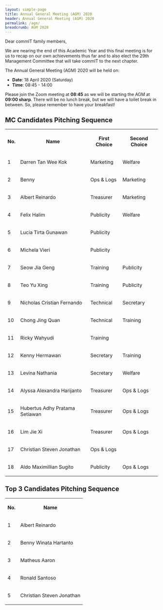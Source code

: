 ```yaml
---
layout: simple-page
title: Annual General Meeting (AGM) 2020
header: Annual General Meeting (AGM) 2020
permalink: /agm/
breadcrumb: AGM 2020
---
```


Dear commIT family members,

We are nearing the end of this Academic Year and this final meeting is for us to recap on our own achievements thus far and to also elect the 29th Management Committee that will take commIT to the next chapter.

The Annual General Meeting (AGM) 2020 will be held on:

* **Date**: 18 April 2020 (Saturday)
* **Time**: 08:45 - 14:00

Please join the Zoom meeting at **08:45** as we will be starting the AGM at **09:00 sharp**. There will be no lunch break, but we will have a toilet break in between. So, please remember to have your breakfast!

## MC Candidates Pitching Sequence
<table>
    <tbody>
        <tr>
            <th>
                <p>No.</p>
            </th>
            <th>
                <p>Name</p>
            </th>
            <th>
                <p>First Choice</p>
            </th>
            <th>
                <p>Second Choice</p>
            </th>
        </tr>
        <tr>
                <td>
                    <p>1</p>
                </td>
                <td>
                    <p>Darren Tan Wee Kok</p>
                </td>
                <td>
                    <p>Marketing</p>
                </td>
                <td>
                    <p>Welfare</p>
                </td>
            </tr>
            <tr>
                <td>
                    <p>2</p>
                </td>
                <td>
                    <p>Benny</p>
                </td>
                <td>
                    <p>Ops &amp; Logs</p>
                </td>
                <td>
                    <p>Marketing</p>
                </td>
            </tr>
            <tr>
                <td>
                    <p>3</p>
                </td>
                <td>
                    <p>Albert Reinardo</p>
                </td>
                <td>
                    <p>Treasurer</p>
                </td>
                <td>
                    <p>Marketing</p>
                </td>
            </tr>
            <tr>
                <td>
                    <p>4</p>
                </td>
                <td>
                    <p>Felix Halim</p>
                </td>
                <td>
                    <p>Publicity</p>
                </td>
                <td>
                    <p>Welfare</p>
                </td>
            </tr>
            <tr>
                <td>
                    <p>5</p>
                </td>
                <td>
                    <p>Lucia Tirta Gunawan</p>
                </td>
                <td>
                    <p>Publicity</p>
                </td>
                <td>
                    <p></p>
                </td>
            </tr>
            <tr>
                <td>
                    <p>6</p>
                </td>
                <td>
                    <p>Michela Vieri</p>
                </td>
                <td>
                    <p>Publicity</p>
                </td>
                <td>
                    <p></p>
                </td>
            </tr>
            <tr>
                <td>
                    <p>7</p>
                </td>
                <td>
                    <p>Seow Jia Geng</p>
                </td>
                <td>
                    <p>Training</p>
                </td>
                <td>
                    <p>Publicity</p>
                </td>
            </tr>
            <tr>
                <td>
                    <p>8</p>
                </td>
                <td>
                    <p>Teo Yu Xing</p>
                </td>
                <td>
                    <p>Training</p>
                </td>
                <td>
                    <p>Publicity</p>
                </td>
            </tr>
            <tr>
                <td>
                    <p>9</p>
                </td>
                <td>
                    <p>Nicholas Cristian Fernando</p>
                </td>
                <td>
                    <p>Technical</p>
                </td>
                <td>
                    <p>Secretary</p>
                </td>
            </tr>
            <tr>
                <td>
                    <p>10</p>
                </td>
                <td>
                    <p>Chong Jing Quan</p>
                </td>
                <td>
                    <p>Technical</p>
                </td>
                <td>
                    <p>Training</p>
                </td>
            </tr>
            <tr>
                <td>
                    <p>11</p>
                </td>
                <td>
                    <p>Ricky Wahyudi</p>
                </td>
                <td>
                    <p>Training</p>
                </td>
                <td>
                    <p></p>
                </td>
            </tr>
            <tr>
                <td>
                    <p>12</p>
                </td>
                <td>
                    <p>Kenny Hermawan</p>
                </td>
                <td>
                    <p>Secretary</p>
                </td>
                <td>
                    <p>Training</p>
                </td>
            </tr>
            <tr>
                <td>
                    <p>13</p>
                </td>
                <td>
                    <p>Levina Nathania</p>
                </td>
                <td>
                    <p>Secretary</p>
                </td>
                <td>
                    <p>Welfare</p>
                </td>
            </tr>
            <tr>
                <td>
                    <p>14</p>
                </td>
                <td>
                    <p>Alyssa Alexandra Harijanto</p>
                </td>
                <td>
                    <p>Treasurer</p>
                </td>
                <td>
                    <p>Ops &amp; Logs</p>
                </td>
            </tr>
            <tr>
                <td>
                    <p>15</p>
                </td>
                <td>
                    <p>Hubertus Adhy Pratama Setiawan</p>
                </td>
                <td>
                    <p>Treasurer</p>
                </td>
                <td>
                    <p>Ops &amp; Logs</p>
                </td>
            </tr>
            <tr>
                <td>
                    <p>16</p>
                </td>
                <td>
                    <p>Lim Jie Xi</p>
                </td>
                <td>
                    <p>Treasurer</p>
                </td>
                <td>
                    <p>Ops &amp; Logs</p>
                </td>
            </tr>
            <tr>
                <td>
                    <p>17</p>
                </td>
                <td>
                    <p>Christian Steven Jonathan</p>
                </td>
                <td>
                    <p>Ops &amp; Logs</p>
                </td>
                <td>
                    <p></p>
                </td>
            </tr>
            <tr>
                <td>
                    <p>18</p>
                </td>
                <td>
                    <p>Aldo Maximillian Sugito</p>
                </td>
                <td>
                    <p>Publicity</p>
                </td>
                <td>
                    <p>Ops &amp; Logs</p>
                </td>
            </tr>
    </tbody>
</table>

## Top 3 Candidates Pitching Sequence
<table>
    <tbody>
        <tr>
            <th>
                <p>No.</p>
            </th>
            <th>
                <p>Name</p>
            </th>
        </tr>
        <tr>
            <td>
                <p>1</p>
            </td>
            <td>
                <p>Albert Reinardo</p>
            </td>
        </tr>
        <tr>
            <td>
                <p>2</p>
            </td>
            <td>
                <p>Benny Winata Hartanto</p>
            </td>
        </tr>
        <tr>
            <td>
                <p>3</p>
            </td>
            <td>
                <p>Matheus Aaron</p>
            </td>
        </tr>
        <tr>
            <td>
                <p>4</p>
            </td>
            <td>
                <p>Ronald Santoso</p>
            </td>
        </tr>
        <tr>
            <td>
                <p>5</p>
            </td>
            <td>
                <p>Christian Steven Jonathan</p>
            </td>
        </tr>
    </tbody>
</table>
